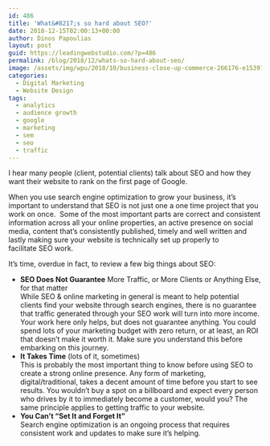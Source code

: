 ```yaml
---
id: 486
title: 'What&#8217;s so hard about SEO?'
date: 2018-12-15T02:00:13+00:00
author: Dinos Papoulias
layout: post
guid: https://leadingwebstudio.com/?p=486
permalink: /blog/2018/12/whats-so-hard-about-seo/
image: /assets/img/wpu/2018/10/business-close-up-commerce-266176-e1539791226703.jpg
categories:
  - Digital Marketing
  - Website Design
tags:
  - analytics
  - audience growth
  - google
  - marketing
  - sem
  - seo
  - traffic
---
```

I hear many people (client, potential clients) talk about SEO and how they want their website to rank on the first page of Google.

When you use search engine optimization to grow your business, it&#8217;s important to understand that SEO is not just one a one time project that you work on once.  Some of the most important parts are correct and consistent information across all your online properties, an active presence on social media, content that&#8217;s consistently published, timely and well written and lastly making sure your website is technically set up properly to facilitate SEO work.

It&#8217;s time, overdue in fact, to review a few big things about SEO:

  * **SEO Does Not Guarantee** More Traffic, or More Clients or Anything Else, for that matter  
    While SEO & online marketing in general is meant to help potential clients find your website through search engines, there is no guarantee that traffic generated through your SEO work will turn into more income. Your work here only helps, but does not guarantee anything. You could spend lots of your marketing budget with zero return, or at least, an ROI that doesn&#8217;t make it worth it. Make sure you understand this before embarking on this journey.
  * **It Takes Time** (lots of it, sometimes)  
    This is probably the most important thing to know before using SEO to create a strong online presence. Any form of marketing, digital/traditional, takes a decent amount of time before you start to see results. You wouldn’t buy a spot on a billboard and expect every person who drives by it to immediately become a customer, would you? The same principle applies to getting traffic to your website.
  * **You Can&#8217;t &#8220;Set It and Forget It&#8221;**  
    Search engine optimization is an ongoing process that requires consistent work and updates to make sure it&#8217;s helping.

